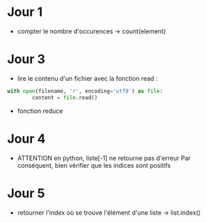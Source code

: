 # Jour 1

- compter le nombre d'occurences -> count(element)

# Jour 3

- lire le contenu d'un fichier avec la fonction read :

```python
with open(filename, 'r', encoding='utf8') as file:
        content = file.read()
```

- fonction reduce

# Jour 4

- ATTENTION en python, liste[-1] ne retourne pas d'erreur
  Par conséquent, bien vérifier que les indices sont positifs

# Jour 5

- retourner l'index où se trouve l'élément d'une liste -> list.index()
